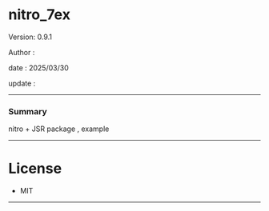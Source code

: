 # nitro_7ex

 Version: 0.9.1

 Author  : 

 date    : 2025/03/30 

 update  :

***
### Summary

nitro + JSR package , example

***
# License

* MIT

***
